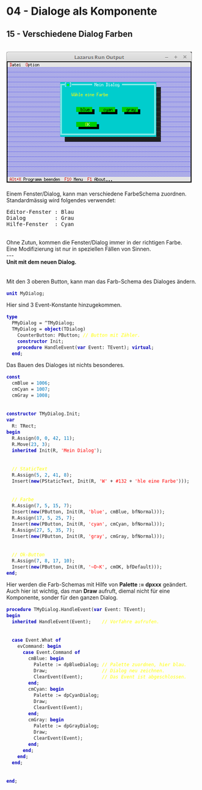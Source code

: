 # 04 - Dialoge als Komponente
## 15 - Verschiedene Dialog Farben
<br>
<img src="image.png" alt="Selfhtml"><br><br>
Einem Fenster/Dialog, kann man verschiedene FarbeSchema zuordnen.<br>
Standardmässig wird folgendes verwendet:<br>
<pre><code=pascal>Editor-Fenster : Blau
Dialog         : Grau
Hilfe-Fenster  : Cyan</code></pre>
<br>
Ohne Zutun, kommen die Fenster/Dialog immer in der richtigen Farbe.<br>
Eine Modifizierung ist nur in speziellen Fällen von Sinnen.<br>
---
<br>
<b>Unit mit dem neuen Dialog.</b><br>
<br><br>
Mit den 3 oberen Button, kann man das Farb-Schema des Dialoges ändern.<br>
<pre><code><b><font color="0000BB">unit</font></b> MyDialog;
</code></pre>
Hier sind 3 Event-Konstante hinzugekommen.<br>
<pre><code><b><font color="0000BB">type</font></b>
  PMyDialog = ^TMyDialog;
  TMyDialog = <b><font color="0000BB">object</font></b>(TDialog)
    CounterButton: PButton; <i><font color="#FFFF00">// Button mit Zähler.</font></i>
    <b><font color="0000BB">constructor</font></b> Init;
    <b><font color="0000BB">procedure</font></b> HandleEvent(<b><font color="0000BB">var</font></b> Event: TEvent); <b><font color="0000BB">virtual</font></b>;
  <b><font color="0000BB">end</font></b>;
</code></pre>
Das Bauen des Dialoges ist nichts besonderes.<br>
<pre><code><b><font color="0000BB">const</font></b>
  cmBlue = <font color="#0077BB">1006</font>;
  cmCyan = <font color="#0077BB">1007</font>;
  cmGray = <font color="#0077BB">1008</font>;
<br>
<b><font color="0000BB">constructor</font></b> TMyDialog.Init;
<b><font color="0000BB">var</font></b>
  R: TRect;
<b><font color="0000BB">begin</font></b>
  R.Assign(<font color="#0077BB">0</font>, <font color="#0077BB">0</font>, <font color="#0077BB">42</font>, <font color="#0077BB">11</font>);
  R.Move(<font color="#0077BB">23</font>, <font color="#0077BB">3</font>);
  <b><font color="0000BB">inherited</font></b> Init(R, <font color="#FF0000">'Mein Dialog'</font>);
<br>
  <i><font color="#FFFF00">// StaticText</font></i>
  R.Assign(<font color="#0077BB">5</font>, <font color="#0077BB">2</font>, <font color="#0077BB">41</font>, <font color="#0077BB">8</font>);
  Insert(<b><font color="0000BB">new</font></b>(PStaticText, Init(R, <font color="#FF0000">'W'</font> + <font color="#FF0000">#132</font> + <font color="#FF0000">'hle eine Farbe'</font>)));
<br>
  <i><font color="#FFFF00">// Farbe</font></i>
  R.Assign(<font color="#0077BB">7</font>, <font color="#0077BB">5</font>, <font color="#0077BB">15</font>, <font color="#0077BB">7</font>);
  Insert(<b><font color="0000BB">new</font></b>(PButton, Init(R, <font color="#FF0000">'blue'</font>, cmBlue, bfNormal)));
  R.Assign(<font color="#0077BB">17</font>, <font color="#0077BB">5</font>, <font color="#0077BB">25</font>, <font color="#0077BB">7</font>);
  Insert(<b><font color="0000BB">new</font></b>(PButton, Init(R, <font color="#FF0000">'cyan'</font>, cmCyan, bfNormal)));
  R.Assign(<font color="#0077BB">27</font>, <font color="#0077BB">5</font>, <font color="#0077BB">35</font>, <font color="#0077BB">7</font>);
  Insert(<b><font color="0000BB">new</font></b>(PButton, Init(R, <font color="#FF0000">'gray'</font>, cmGray, bfNormal)));
<br>
  <i><font color="#FFFF00">// Ok-Button</font></i>
  R.Assign(<font color="#0077BB">7</font>, <font color="#0077BB">8</font>, <font color="#0077BB">17</font>, <font color="#0077BB">10</font>);
  Insert(<b><font color="0000BB">new</font></b>(PButton, Init(R, <font color="#FF0000">'~O~K'</font>, cmOK, bfDefault)));
<b><font color="0000BB">end</font></b>;
</code></pre>
Hier werden die Farb-Schemas mit Hilfe von <b>Palette := dpxxx</b> geändert.<br>
Auch hier ist wichtig, das man <b>Draw</b> aufruft, diemal nicht für eine Komponente, sonder für den ganzen Dialog.<br>
<pre><code><b><font color="0000BB">procedure</font></b> TMyDialog.HandleEvent(<b><font color="0000BB">var</font></b> Event: TEvent);
<b><font color="0000BB">begin</font></b>
  <b><font color="0000BB">inherited</font></b> HandleEvent(Event);    <i><font color="#FFFF00">// Vorfahre aufrufen.</font></i>
<br>
  <b><font color="0000BB">case</font></b> Event.What <b><font color="0000BB">of</font></b>
    evCommand: <b><font color="0000BB">begin</font></b>
      <b><font color="0000BB">case</font></b> Event.Command <b><font color="0000BB">of</font></b>
        cmBlue: <b><font color="0000BB">begin</font></b>
          Palette := dpBlueDialog; <i><font color="#FFFF00">// Palette zuordnen, hier blau.</font></i>
          Draw;                    <i><font color="#FFFF00">// Dialog neu zeichnen.</font></i>
          ClearEvent(Event);       <i><font color="#FFFF00">// Das Event ist abgeschlossen.</font></i>
        <b><font color="0000BB">end</font></b>;
        cmCyan: <b><font color="0000BB">begin</font></b>
          Palette := dpCyanDialog;
          Draw;
          ClearEvent(Event);
        <b><font color="0000BB">end</font></b>;
        cmGray: <b><font color="0000BB">begin</font></b>
          Palette := dpGrayDialog;
          Draw;
          ClearEvent(Event);
        <b><font color="0000BB">end</font></b>;
      <b><font color="0000BB">end</font></b>;
    <b><font color="0000BB">end</font></b>;
  <b><font color="0000BB">end</font></b>;
<br>
<b><font color="0000BB">end</font></b>;
</code></pre>
<br>
